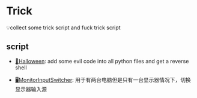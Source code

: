 # Trick
💡collect some trick script and fuck trick script

## script

- [🎃Halloween](./Halloween/fuck_halloween.py): add some evil code into all python files and get a reverse shell

- [🖥️MonitorInputSwitcher](./MonitorInputSwitcher/README.MIS.md): 用于有两台电脑但是只有一台显示器情况下，切换显示器输入源

